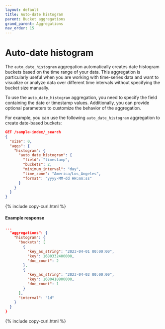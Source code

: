 ```yaml
---
layout: default
title: Auto-date histogram
parent: Bucket aggregations
grand_parent: Aggregations
nav_order: 15
---
```


# Auto-date histogram

The `auto_date_histogram` aggregation automatically creates date histogram buckets based on the time range of your data. This aggregation is particularly useful when you are working with time-series data and want to visualize or analyze data over different time intervals without specifying the bucket size manually.

To use the `auto_date_histogram` aggregation, you need to specify the field containing the date or timestamp values. Additionally, you can provide optional parameters to customize the behavior of the aggregation.

For example, you can use the following `auto_date_histogram` aggregation to create date-based buckets:

```json
GET /sample-index/_search
{
  "size": 0,
  "aggs": {
    "histogram": {
      "auto_date_histogram": {
        "field": "timestamp",
        "buckets": 2,
        "minimum_interval": "day",
        "time_zone": "America/Los_Angeles",
        "format": "yyyy-MM-dd HH:mm:ss"
      }
    }
  }
}
```
{% include copy-curl.html %}

#### Example response

```json
...
  "aggregations": {
    "histogram": {
      "buckets": [
        {
          "key_as_string": "2023-04-01 00:00:00",
          "key": 1680332400000,
          "doc_count": 2
        },
        {
          "key_as_string": "2023-04-02 00:00:00",
          "key": 1680418800000,
          "doc_count": 1
        }
      ],
      "interval": "1d"
    }
  }
}
```
{% include copy-curl.html %}
